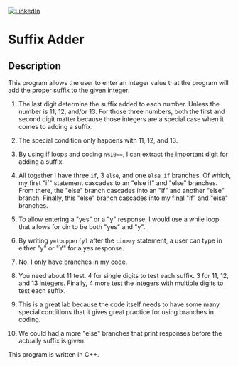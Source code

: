 [![LinkedIn][linkedin-shield]][linkedin-url-Bucsa]


# Suffix Adder

## Description

This program allows the user to enter an integer value that the program will add the proper suffix to the given integer.

1. The last digit determine the suffix added to each number. Unless the number is 11, 12, and/or 13. For those three numbers, both the first and second digit matter because those integers are a special case when it comes to adding a suffix.
   
2. The special condition only happens with 11, 12, and 13.

3. By using if loops and coding ``` n%10== ```, I can extract the important digit for adding a suffix.

4. All together I have three ``` if ```, 3 ``` else ```, and one ``` else if ``` branches. Of which, my first "if" statement cascades to an "else if" and "else" branches. From there, the "else" branch cascades into an "if" and another "else" branch. Finally, this "else" branch cascades into my final "if" and "else" branches. 

5. To allow entering a "yes" or a "y" response, I would use a while loop that allows for cin to be both "yes" and "y".

6. By writing ``` y=toupper(y) ``` after the ``` cin>>y ``` statement, a user can type in either "y" or "Y" for a yes response. 

7. No, I only have branches in my code.

8. You need about 11 test. 4 for single digits to test each suffix. 3 for 11, 12, and 13 integers. Finally, 4  more test the integers with multiple digits to test each suffix.

9.  This is a great lab because the code itself needs to have some many special conditions that it gives great practice for using branches in coding.

10. We could had a more "else" branches that print responses before the actually suffix is given.
   
This program is written in C++.


[linkedin-shield]: https://img.shields.io/badge/-LinkedIn-black.svg?style=for-the-badge&logo=linkedin&colorB=555
[linkedin-url-Bucsa]: https://www.linkedin.com/in/justin-bucsa